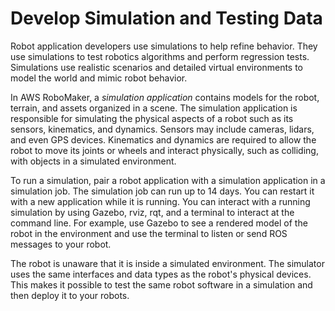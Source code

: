 # Develop Simulation and Testing Data<a name="how-it-works-simulation"></a>

Robot application developers use simulations to help refine behavior\. They use simulations to test robotics algorithms and perform regression tests\. Simulations use realistic scenarios and detailed virtual environments to model the world and mimic robot behavior\. 

In AWS RoboMaker, a *simulation application* contains models for the robot, terrain, and assets organized in a scene\. The simulation application is responsible for simulating the physical aspects of a robot such as its sensors, kinematics, and dynamics\. Sensors may include cameras, lidars, and even GPS devices\. Kinematics and dynamics are required to allow the robot to move its joints or wheels and interact physically, such as colliding, with objects in a simulated environment\.

To run a simulation, pair a robot application with a simulation application in a simulation job\. The simulation job can run up to 14 days\. You can restart it with a new application while it is running\. You can interact with a running simulation by using Gazebo, rviz, rqt, and a terminal to interact at the command line\. For example, use Gazebo to see a rendered model of the robot in the environment and use the terminal to listen or send ROS messages to your robot\. 

The robot is unaware that it is inside a simulated environment\. The simulator uses the same interfaces and data types as the robot's physical devices\. This makes it possible to test the same robot software in a simulation and then deploy it to your robots\. 